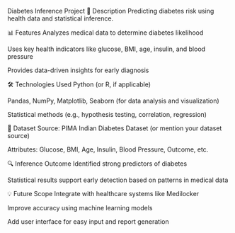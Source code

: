  Diabetes Inference Project
📌 Description
Predicting diabetes risk using health data and statistical inference.

📊 Features
Analyzes medical data to determine diabetes likelihood

Uses key health indicators like glucose, BMI, age, insulin, and blood pressure

Provides data-driven insights for early diagnosis

🛠️ Technologies Used
Python (or R, if applicable)

Pandas, NumPy, Matplotlib, Seaborn (for data analysis and visualization)

Statistical methods (e.g., hypothesis testing, correlation, regression)

📂 Dataset
Source: PIMA Indian Diabetes Dataset (or mention your dataset source)

Attributes: Glucose, BMI, Age, Insulin, Blood Pressure, Outcome, etc.

🔍 Inference Outcome
Identified strong predictors of diabetes

Statistical results support early detection based on patterns in medical data

💡 Future Scope
Integrate with healthcare systems like Medilocker

Improve accuracy using machine learning models

Add user interface for easy input and report generation
